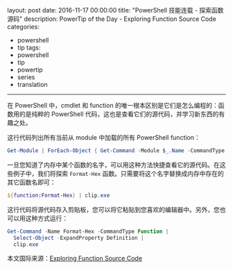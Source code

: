 ﻿layout: post
date: 2016-11-17 00:00:00
title: "PowerShell 技能连载 - 探索函数源码"
description: PowerTip of the Day - Exploring Function Source Code
categories:
- powershell
- tip
tags:
- powershell
- tip
- powertip
- series
- translation
---
在 PowerShell 中，cmdlet 和 function 的唯一根本区别是它们是怎么编程的：函数用的是纯粹的 PowerShell 代码，这也是查看它们的源代码，并学习新东西的有趣之处。

这行代码列出所有当前从 module 中加载的所有 PowerShell function：

```powershell
Get-Module | ForEach-Object { Get-Command -Module $_.Name -CommandType Function }
```

一旦您知道了内存中某个函数的名字，可以用这种方法快捷查看它的源代码。在这些例子中，我们将探索 `Format-Hex` 函数。只需要将这个名字替换成内存中存在的其它函数名即可：

```powershell
${function:Format-Hex} | clip.exe
```

这行代码将源代码存入剪贴板，您可以将它粘贴到您喜欢的编辑器中。另外，您也可以用这种方式运行：

```powershell
Get-Command -Name Format-Hex -CommandType Function |
  Select-Object -ExpandProperty Definition |
  clip.exe
```

<!--more-->
本文国际来源：[Exploring Function Source Code](http://community.idera.com/powershell/powertips/b/tips/posts/exploring-function-source-code)
